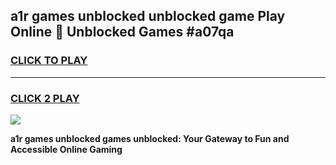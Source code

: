 
## a1r games unblocked unblocked game Play Online 👋 Unblocked Games #a07qa
<h3>
<a href="https://premium.freeplayer.one?title=a1r_games_unblocked&ref=21F">CLICK TO PLAY</a></h3>
<hr>

<h3>
<a href="https://premium.freeplayer.one?title=a1r_games_unblocked&ref=21F">CLICK 2 PLAY</a>
  
</h3>

<a href="https://premium.freeplayer.one?title=a1r_games_unblocked&ref=21F/"><img src="https://clearcache.store/games.png"></a>


**a1r games unblocked games unblocked: Your Gateway to Fun and Accessible Online Gaming**
